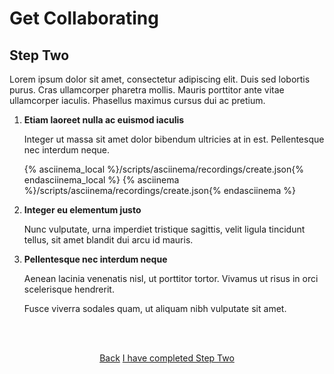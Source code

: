 # Get Collaborating

## Step Two

Lorem ipsum dolor sit amet, consectetur adipiscing elit. Duis sed lobortis purus. Cras ullamcorper pharetra mollis. Mauris porttitor ante vitae ullamcorper iaculis. Phasellus maximus cursus dui ac pretium. 

1. **Etiam laoreet nulla ac euismod iaculis**

   Integer ut massa sit amet dolor bibendum ultricies at in est. Pellentesque nec interdum neque. 
   
   {% asciinema_local %}/scripts/asciinema/recordings/create.json{% endasciinema_local %}
   {% asciinema %}/scripts/asciinema/recordings/create.json{% endasciinema %}


2. **Integer eu elementum justo**
   
   Nunc vulputate, urna imperdiet tristique sagittis, velit ligula tincidunt tellus, sit amet blandit dui arcu id mauris. 
   
   
3. **Pellentesque nec interdum neque** 

   Aenean lacinia venenatis nisl, ut porttitor tortor. Vivamus ut risus in orci scelerisque hendrerit. 
   
   Fusce viverra sodales quam, ut aliquam nibh vulputate sit amet.


<html>
<head>
<link rel="stylesheet" href="/styles/styles.css">
</head>
<body>

<br/><br/>

<center>

<a href="/gettingstarted/next-steps/access/step-1.html" class="buttongen small">Back</a>
<a href="/gettingstarted/next-steps/access/step-3.html" class="buttongen small">I have completed Step Two</a>

</center>

<br/><br/>


</body>
</html>
